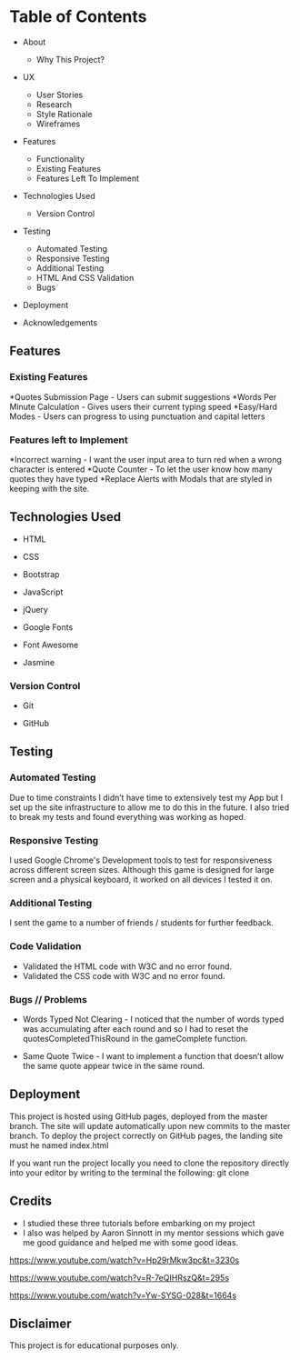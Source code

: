 # Table of Contents
* About
    * Why This Project?
* UX
    * User Stories
    * Research
    * Style Rationale
    * Wireframes
* Features
    * Functionality
    * Existing Features
    * Features Left To Implement
* Technologies Used
    * Version Control
* Testing
    * Automated Testing
    * Responsive Testing
    * Additional Testing
    * HTML And CSS Validation
    * Bugs 
* Deployment
   
* Acknowledgements

## Features

### Existing Features

*Quotes Submission Page - Users can submit suggestions
*Words Per Minute Calculation - Gives users their current typing speed
*Easy/Hard Modes - Users can progress to using punctuation and capital letters


### Features left to Implement

*Incorrect warning - I want the user input area to turn red when a wrong character is entered
*Quote Counter - To let the user know how many quotes they have typed
*Replace Alerts with Modals that are styled in keeping with the site.


## Technologies Used

* HTML

* CSS

* Bootstrap

* JavaScript

* jQuery

* Google Fonts

* Font Awesome

* Jasmine


### Version Control

* Git

* GitHub


## Testing

### Automated Testing
Due to time constraints I didn’t have time to extensively test my App but I set up the site infrastructure  to allow me to do this in the future.
I also tried to break my tests and found everything was working as hoped.


### Responsive Testing
I used Google Chrome's Development tools to test for responsiveness across different screen sizes.
Although this game is designed for large screen and a physical keyboard, it worked on all devices I tested it on.


### Additional Testing
I sent the game to a number of friends / students for further feedback.


### Code Validation

* Validated the HTML code with W3C and no error found.
* Validated the CSS code with W3C and no error found.


### Bugs // Problems

* Words Typed Not Clearing - I noticed that the number of words typed was accumulating after each round and so I had to reset the quotesCompletedThisRound  in the gameComplete function.
	
* Same Quote Twice -  I want to implement a function that doesn’t allow the same quote appear twice in the same round.



## Deployment

This project is hosted using GitHub pages, deployed from the master branch. The site will update automatically upon new commits to the master branch. To deploy the project correctly on GitHub pages, the landing site must he named index.html

If you want run the project locally you need to clone the repository directly into your editor by writing to the terminal the following: git clone 
 

## Credits

* I studied these three tutorials before embarking on my project
* I also was helped by Aaron Sinnott in my mentor sessions which gave me good guidance and helped me with some good ideas.


https://www.youtube.com/watch?v=Hp29rMkw3pc&t=3230s

https://www.youtube.com/watch?v=R-7eQIHRszQ&t=295s

https://www.youtube.com/watch?v=Yw-SYSG-028&t=1664s


## Disclaimer
This project is for educational purposes only.

